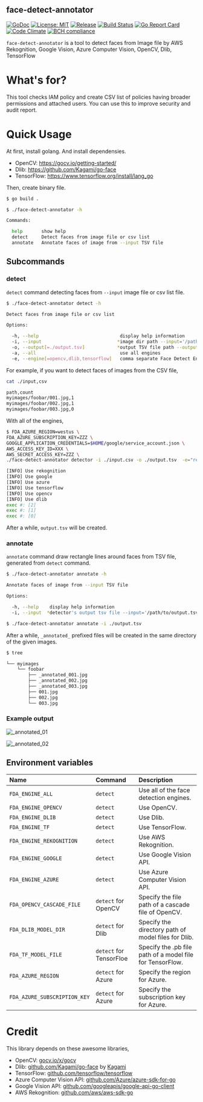 face-detect-annotator
----

[![GoDoc][1]][2] [![License: MIT][3]][4] [![Release][5]][6] [![Build Status][7]][8] [![Go Report Card][13]][14] [![Code Climate][19]][20] [![BCH compliance][21]][22]

[1]: https://godoc.org/github.com/evalphobia/face-detect-annotator?status.svg
[2]: https://godoc.org/github.com/evalphobia/face-detect-annotator
[3]: https://img.shields.io/badge/License-MIT-blue.svg
[4]: LICENSE.md
[5]: https://img.shields.io/github/release/evalphobia/face-detect-annotator.svg
[6]: https://github.com/evalphobia/face-detect-annotator/releases/latest
[7]: https://travis-ci.org/evalphobia/face-detect-annotator.svg?branch=master
[8]: https://travis-ci.org/evalphobia/face-detect-annotator
[9]: https://coveralls.io/repos/evalphobia/face-detect-annotator/badge.svg?branch=master&service=github
[10]: https://coveralls.io/github/evalphobia/face-detect-annotator?branch=master
[11]: https://codecov.io/github/evalphobia/face-detect-annotator/coverage.svg?branch=master
[12]: https://codecov.io/github/evalphobia/face-detect-annotator?branch=master
[13]: https://goreportcard.com/badge/github.com/evalphobia/face-detect-annotator
[14]: https://goreportcard.com/report/github.com/evalphobia/face-detect-annotator
[15]: https://img.shields.io/github/downloads/evalphobia/face-detect-annotator/total.svg?maxAge=1800
[16]: https://github.com/evalphobia/face-detect-annotator/releases
[17]: https://img.shields.io/github/stars/evalphobia/face-detect-annotator.svg
[18]: https://github.com/evalphobia/face-detect-annotator/stargazers
[19]: https://codeclimate.com/github/evalphobia/face-detect-annotator/badges/gpa.svg
[20]: https://codeclimate.com/github/evalphobia/face-detect-annotator
[21]: https://bettercodehub.com/edge/badge/evalphobia/face-detect-annotator?branch=master
[22]: https://bettercodehub.com/

`face-detect-annotator` is a tool to detect faces from Image file by AWS Rekognition, Google Vision, Azure Computer Vision, OpenCV, Dlib, TensorFlow


# What's for?

This tool checks IAM policy and create CSV list of policies having broader permissions and attached users.
You can use this to improve security and audit report.


# Quick Usage

At first, install golang.
And install dependensies.

- OpenCV: https://gocv.io/getting-started/
- Dlib: https://github.com/Kagami/go-face
- TensorFlow: https://www.tensorflow.org/install/lang_go


Then, create binary file.

```bash
$ go build .
```

```bash
$ ./face-detect-annotator -h

Commands:

  help       show help
  detect     Detect faces from image file or csv list
  annotate   Annotate faces of image from --input TSV file
```



## Subcommands

### detect

`detect` command detecting faces from `--input` image file or csv list file.


```bash
$ ./face-detect-annotator detect -h

Detect faces from image file or csv list

Options:

  -h, --help                              display help information
  -i, --input                            *image dir path --input='/path/to/image_dir'
  -o, --output[=./output.tsv]            *output TSV file path --output='./output.tsv'
  -a, --all                               use all engines
  -e, --engine[=opencv,dlib,tensorflow]   comma separate Face Detect Engines --engine='opencv,dlib,tensorflow,rekognition,google,azure'
```

For example, if you want to detect faces of images from the CSV file,

```bash
cat ./input,csv

path,count
myimages/foobar/001.jpg,1
myimages/foobar/002.jpg,1
myimages/foobar/003.jpg,0
```

With all of the engines,

```bash
$ FDA_AZURE_REGION=westus \
FDA_AZURE_SUBSCRIPTION_KEY=ZZZ \
GOOGLE_APPLICATION_CREDENTIALS=$HOME/google/service_account.json \
AWS_ACCESS_KEY_ID=XXX \
AWS_SECRET_ACCESS_KEY=ZZZ \
./face-detect-annotator detector -i ./input.csv -o ./output.tsv  -e="rekognition,google,azure,tensorflow,opencv,dlib"

[INFO] Use rekognition
[INFO] Use google
[INFO] Use azure
[INFO] Use tensorflow
[INFO] Use opencv
[INFO] Use dlib
exec #: [2]
exec #: [1]
exec #: [0]
```

After a while, `output.tsv` will be created.


### annotate

`annotate` command draw rectangle lines around faces from TSV file, generated from `detect` command.


```bash
$ ./face-detect-annotator annotate -h

Annotate faces of image from --input TSV file

Options:

  -h, --help    display help information
  -i, --input  *detector's output tsv file --input='/path/to/output.tsv'
```

```bash
$ ./face-detect-annotator annotate -i ./output.tsv
```

After a while, `_annotated_` prefixed files will be created in the same directory of the given images.

```bash
$ tree

└── myimages
    └── foobar
        ├── _annotated_001.jpg
        ├── _annotated_002.jpg
        ├── _annotated_003.jpg
        ├── 001.jpg
        ├── 002.jpg
        └── 003.jpg
```

### Example output

![_annotated_01](https://user-images.githubusercontent.com/2827521/60887197-b3604f80-a28e-11e9-806c-c3c49f99211a.jpg)

![_annotated_02](https://user-images.githubusercontent.com/2827521/60887212-c115d500-a28e-11e9-8ce9-93063035cd23.jpg)


## Environment variables

| Name | Command | Description |
|:--|:--|:--|
| `FDA_ENGINE_ALL` | `detect` | Use all of the face detection engines. |
| `FDA_ENGINE_OPENCV` | `detect` | Use OpenCV. |
| `FDA_ENGINE_DLIB` | `detect` | Use Dlib. |
| `FDA_ENGINE_TF` | `detect` | Use TensorFlow. |
| `FDA_ENGINE_REKOGNITION` | `detect` | Use AWS Rekognition. |
| `FDA_ENGINE_GOOGLE` | `detect` | Use Google Vision API. |
| `FDA_ENGINE_AZURE` | `detect` | Use Azure Computer Vision API. |
| `FDA_OPENCV_CASCADE_FILE` | `detect` for OpenCV | Specify the file path of a cascade file of OpenCV. |
| `FDA_DLIB_MODEL_DIR` | `detect` for Dlib | Specify the directory path of model files for Dlib. |
| `FDA_TF_MODEL_FILE` | `detect` for TensorFloe | Specify the .pb file path of a model file for TensorFlow. |
| `FDA_AZURE_REGION` | `detect` for Azure | Specify the region for Azure. |
| `FDA_AZURE_SUBSCRIPTION_KEY` | `detect` for Azure | Specify the subscription key for Azure. |


# Credit

This library depends on these awesome libraries,

- OpenCV: [gocv.io/x/gocv](https://gocv.io/)
- Dlib: [github.com/Kagami/go-face](https://github.com/Kagami/go-face) by [Kagami](https://github.com/Kagami)
- TensorFlow: [github.com/tensorflow/tensorflow](https://github.com/tensorflow/tensorflow)
- Azure Computer Vision API: [github.com/Azure/azure-sdk-for-go](https://github.com/Azure/azure-sdk-for-go)
- Google Vision API: [github.com/googleapis/google-api-go-client](https://github.com/googleapis/google-api-go-client)
- AWS Rekognition: [github.com/aws/aws-sdk-go](https://github.com/aws/aws-sdk-go)
